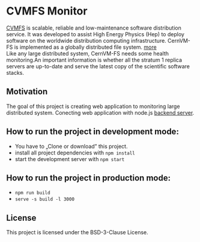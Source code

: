 # CVMFS Monitor

[CVMFS](https://cvmfs.readthedocs.io/en/stable/) is scalable, reliable and low-maintenance software distribution service.
It was developed to assist High Energy Physics (Hep) to deploy software on the worldwide distribution computing infrastructure.
CernVM-FS is implemented as a globally distributed file system. [more](https://cvmfs.readthedocs.io/en/stable/cpt-overview.html)
<br/>
Like any large distributed system, CernVM-FS needs some health monitoring.An important information is whether all the stratum 1
replica servers are up-to-date and serve the latest copy of the scientific software stacks.

## Motivation 
The goal of this project is creating web application to monitoring large distributed system. Conecting web application
with node.js [backend server](https://github.com/cvmfs-contrib/cvmfs-emscripten/tree/feature-node). 

## How to run the project in development mode:
* You have to „Clone or download” this project.
* install all project dependencies with `npm install`
* start the development server with `npm start`

## How to run the project in production mode: 
* `npm run build`
* `serve -s build -l 3000`

## License
This project is licensed under the BSD-3-Clause License.